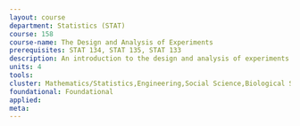 ```yaml
---
layout: course 
department: Statistics (STAT)
course: 158
course-name: The Design and Analysis of Experiments
prerequisites: STAT 134, STAT 135, STAT 133
description: An introduction to the design and analysis of experiments. This course covers planning, conducting, and analyzing statistically designed experiments with an emphasis on hands-on experience. Standard designs studied include factorial designs, block designs, latin square designs, and repeated measures designs. Other topics covered include the principles of design, randomization, ANOVA, response surface methodoloy, and computer experiments.
units: 4
tools: 
cluster: Mathematics/Statistics,Engineering,Social Science,Biological Science,Physical Science
foundational: Foundational
applied: 
meta: 
---
```

